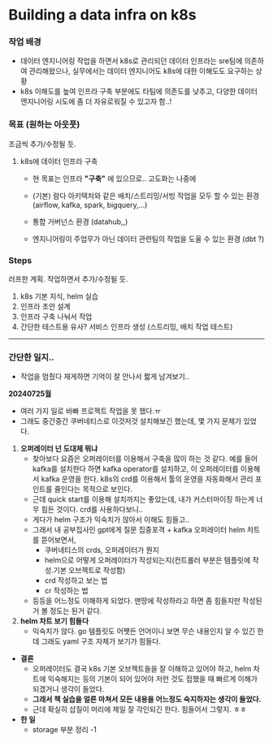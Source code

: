 # Building a data infra on k8s

### 작업 배경
- 데이터 엔지니어링 작업을 하면서 k8s로 관리되던 데이터 인프라는 sre팀에 의존하여 관리해왔으나, 실무에서는 데이터 엔지니어도 k8s에 대한 이해도도 요구하는 상황
- k8s 이해도를 높여 인프라 구축 부분에도 타팀에 의존도를 낮추고, 다양한 데이터 엔지니어링 시도에 좀 더 자유로워질 수 있고자 함..! 

### 목표 (원하는 아웃풋)
조금씩 추가/수정될 듯.
1. k8s에 데이터 인프라 구축
    - 현 목표는 인프라 **"구축"** 에 있으므로.. 고도화는 나중에 

    - (기본) 람다 아키텍처와 같은 배치/스트리밍/서빙 작업을 모두 할 수 있는 환경 (airflow, kafka, spark, bigquery,...)
    - 통합 거버넌스 환경 (datahub,,)
    - 엔지니어링이 주업무가 아닌 데이터 관련팀의 작업을 도울 수 있는 환경 (dbt ?)




### Steps
러프한 계획. 작업하면서 추가/수정될 듯.
1. k8s 기본 지식, helm 실습 
2. 인프라 초안 설계
3. 인프라 구축 나눠서 작업
4. 간단한 테스트용 유사? 서비스 인프라 생성 (스트리밍, 배치 작업 테스트)
  
---
### 간단한 일지..
- 작업을 멈췄다 재게하면 기억이 잘 안나서 짧게 남겨보기..


**20240725월**
- 여러 가지 일로 바빠 프로젝트 작업을 못 했다.ㅠ
- 그래도 중간중간 쿠버네티스로 이것저것 설치해보긴 했는데, 몇 가지 문제가 있었다.
1. **오퍼레이터 넌 도대체 뭐냐**
    - 찾아보다 요즘은 오퍼레이터를 이용해서 구축을 많이 하는 것 같다. 예를 들어 kafka를 설치한다 하면 kafka operator를 설치하고, 이 오퍼레이터를 이용해서 kafka 운영을 한다. k8s의 crd를 이용해서 툴의 운영을 자동화해서 관리 포인트를 줄인다는 목적으로 보인다.
    - 근데 quick start를 이용해 설치까지는 좋았는데, 내가 커스터마이징 하는게 너무 힘든 것이다. crd를 사용하다보니..
    - 게다가 helm 구조가 익숙치가 않아서 이해도 힘들고..
    - 그래서 내 공부집사인 gpt에게 질문 집중포격 + kafka 오퍼레이터 helm 차트를 뜯어보면서, 
        - 쿠버네티스의 crds, 오퍼레이터가 뭔지
        - helm으로 어떻게 오퍼레이터가 작성되는지(컨트롤러 부분은 템플릿에 작성.기본 오브젝트로 작성함)
        - crd 작성하고 보는 법
        - cr 작성하는 법 
    - 등등을 어느정도 이해하게 되었다. 맨땅에 작성하라고 하면 좀 힘들지만 작성된거 볼 정도는 된거 같다.
2. **helm 차트 보기 힘들다**
    - 익숙치가 않다. go 템플릿도 어쨋든 언어이니 보면 무슨 내용인지 알 수 있긴 한데 그래도 yaml 구조 자체가 보기가 힘들다.

- **결론** 
    - 오퍼레이터도 결국 k8s 기본 오브젝트들을 잘 이해하고 있어야 하고, helm 차트에 익숙해지는 등의 기본이 되어 있어야 저런 것도 접했을 때 빠르게 이해가 되겠거니 생각이 들었다. 
    - **그래서 책 실습을 얼른 마쳐서 모든 내용을 어느정도 숙지하자는 생각이 들었다.**
    - 근데 확실히 삽질이 머리에 제일 잘 각인되긴 한다. 힘들어서 그렇지. ㅎㅎ
- **한 일**
    - storage 부분 정리 -1
